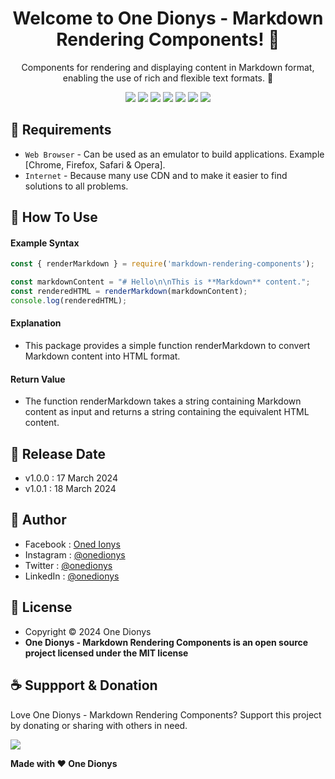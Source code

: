 <h1 align="center">Welcome to One Dionys - Markdown Rendering Components! 👋 </h1>

<p align="center">Components for rendering and displaying content in Markdown format, enabling the use of rich and flexible text formats. 💖 </p>

<p align="center">
<img src="https://img.shields.io/github/contributors/onedionys/onedionys-markdown-rendering-components?style=flat-square">
<img src="https://img.shields.io/github/issues/onedionys/onedionys-markdown-rendering-components?style=flat-square">
<img src="https://img.shields.io/github/stars/onedionys/onedionys-markdown-rendering-components?style=flat-square"> 
<img src="https://img.shields.io/github/forks/onedionys/onedionys-markdown-rendering-components?style=flat-square">
<img src="https://img.shields.io/github/last-commit/onedionys/onedionys-markdown-rendering-components.svg?style=flat-square">
<img src="https://img.shields.io/github/languages/code-size/onedionys/onedionys-markdown-rendering-components?style=flat-square">
<img src="https://img.shields.io/github/license/onedionys/onedionys-markdown-rendering-components?style=flat-square">
</p>

## 💾 Requirements

* `Web Browser` - Can be used as an emulator to build applications. Example [Chrome, Firefox, Safari & Opera].
* `Internet` - Because many use CDN and to make it easier to find solutions to all problems.

## 🎯 How To Use

#### Example Syntax

```javascript
const { renderMarkdown } = require('markdown-rendering-components');

const markdownContent = "# Hello\n\nThis is **Markdown** content.";
const renderedHTML = renderMarkdown(markdownContent);
console.log(renderedHTML);
```

#### Explanation

* This package provides a simple function renderMarkdown to convert Markdown content into HTML format.

#### Return Value

* The function renderMarkdown takes a string containing Markdown content as input and returns a string containing the equivalent HTML content.

## 📆 Release Date

* v1.0.0 : 17 March 2024
* v1.0.1 : 18 March 2024

## 🧑 Author

* Facebook : <a href="https://www.facebook.com/theonedionys"> Oned Ionys</a>
* Instagram : <a href="https://www.instagram.com/onedionys/"> @onedionys</a>
* Twitter : <a href="https://twitter.com/onedionys"> @onedionys</a>
* LinkedIn :  <a href="https://www.linkedin.com/in/onedionys/"> @onedionys</a>

## 📝 License

* Copyright © 2024 One Dionys
* **One Dionys - Markdown Rendering Components is an open source project licensed under the MIT license**

## ☕️ Suppport & Donation

Love One Dionys - Markdown Rendering Components? Support this project by donating or sharing with others in need.

<a href="https://www.buymeacoffee.com/onedionys"><img src="https://img.shields.io/badge/Buy_Me_A_Coffee-FFDD00?style=for-the-badge&logo=buy-me-a-coffee&logoColor=black"/> </a>

**Made with ❤️ One Dionys**
